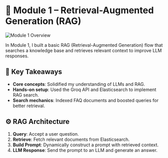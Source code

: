 # 🧠 Module 1 – Retrieval-Augmented Generation (RAG)

![Module 1 Overview](llm-playground/images/module1.jpeg)

In Module 1, I built a basic RAG (Retrieval-Augmented Generation) flow that searches a knowledge base and retrieves relevant context to improve LLM responses.

## 🔑 Key Takeaways

- **Core concepts**: Solidified my understanding of LLMs and RAG.
- **Hands-on setup**: Used the Groq API and Elasticsearch to implement RAG search.
- **Search mechanics**: Indexed FAQ documents and boosted queries for better retrieval.

## ⚙️ RAG Architecture

1. **Query**: Accept a user question.
2. **Retrieve**: Fetch relevant documents from Elasticsearch.
3. **Build Prompt**: Dynamically construct a prompt with retrieved context.
4. **LLM Response**: Send the prompt to an LLM and generate an answer.

